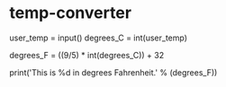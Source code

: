 # temp-converter

user_temp = input()
degrees_C = int(user_temp)

degrees_F = ((9/5) * int(degrees_C)) + 32

print('This is %d in degrees Fahrenheit.' % (degrees_F))
